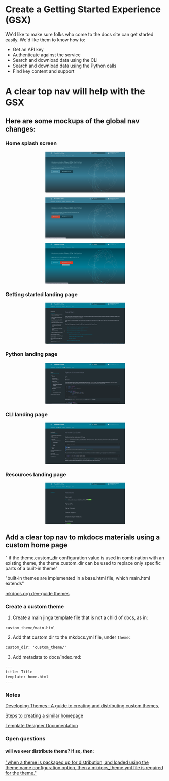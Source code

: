 # Create a Getting Started Experience (GSX)

We'd like to make sure folks who come to the docs site can get started easily. We'd like them to know how to:

* Get an API key
* Authenticate against the service
* Search and download data using the CLI
* Search and download data using the Python calls
* Find key content and support

# A clear top nav will help with the GSX

## Here are some mockups of the global nav changes:

### Home splash screen

<img src="./img/home_1.png"
     style="
     display: block;
     margin-left: auto;
     margin-right: auto;
     width:50%;
     "
     alt="home mock" >

<img src="./img/home_2.png"
     style="
     display: block;
     margin-left: auto;
     margin-right: auto;
     width:50%;
     "
     alt="home mock" >

<img src="./img/home_3.png"
     style="
     display: block;
     margin-left: auto;
     margin-right: auto;
     width:50%;
     "
     alt="home mock" >

### Getting started landing page

<img src="./img/getting-started-docs.png"
     style="
     display: block;
     margin-left: auto;
     margin-right: auto;
     width:50%;
     "
     alt="Getting started landing page mock" >

### Python landing page

<img src="./img/python-docs.png"
     style="
     display: block;
     margin-left: auto;
     margin-right: auto;
     width:50%;
     "
     alt="Python landing page mock" >

### CLI landing page

<img src="./img/no-code-cli-docs.png"
     style="
     display: block;
     margin-left: auto;
     margin-right: auto;
     width:50%;
     "
     alt="No Code CLI landing page mock" >

### Resources landing page

<img src="./img/resources-docs.png"
     style="
     display: block;
     margin-left: auto;
     margin-right: auto;
     width:50%;
     "
     alt="Resources landing page mock" >

## Add a clear top nav to mkdocs materials using a custom home page

" if the theme.custom_dir configuration value is used in combination with an existing theme, the theme.custom_dir can be used to replace only specific parts of a built-in theme" 

"built-in themes are implemented in a base.html file, which main.html extends"

[mkdocs.org dev-guide themes ](https://www.mkdocs.org/dev-guide/themes/)

### Create a custom theme

1. Create a main jinga template file that is not a child of docs, as in:

```custom_theme/main.html```

2. Add that custom dir to the mkdocs.yml file, under `theme`:

```custom_dir: 'custom_theme/'```

3. Add metadata to docs/index.md:

```
---
title: Title
template: home.html
---
```


### Notes

[Developing Themes : A guide to creating and distributing custom themes.](https://www.mkdocs.org/dev-guide/themes/)

[Steps to creating a similar homepage](https://github.com/squidfunk/mkdocs-material/issues/1996#issuecomment-855086383)

[Template Designer Documentation](https://jinja.palletsprojects.com/en/3.1.x/templates/)


### Open questions

#### will we ever distribute theme? If so, then:

["when a theme is packaged up for distribution, and loaded using the theme.name configuration option, then a mkdocs_theme.yml file is required for the theme."](https://www.mkdocs.org/dev-guide/themes/)